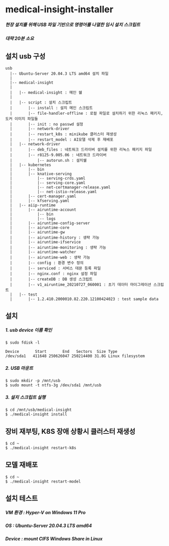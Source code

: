 # medical-insight-installer

##### 현장 설치를 위해 USB 파일 기반으로 명령어를 나열한 임시 설치 스크립트
##### 대략 20분 소요

## 설치 usb 구성
```
usb
  |-- Ubuntu-Server 20.04.3 LTS amd64 설치 파일
  |
  |-- medical-insight
  |
  |   |-- medical-insight : 메인 쉘
  |
  |   |-- script : 설치 스크립트
  |       |-- install : 설치 메인 스크립트
  |       |-- file-handler-offline : 로컬 파일로 설치하기 위한 리눅스 패키지, 도커 이미지 파일들
  |       |-- init : no passwd 설정
  |       |-- network-driver
  |       |-- restart_k8s : minikube 클러스터 재생성
  |       |-- restart_model : AI모델 삭제 후 재배포
  |   |-- network-driver
  |       |-- deb_files : 네트워크 드라이버 설치를 위한 리눅스 패키지 파일
  |       |-- r8125-9.005.06 : 네트워크 드라이버
  |           |-- autorun.sh : 설치쉘
  |   |-- kubernetes
  |       |-- bin
  |       |-- knative-serving
  |           |-- serving-crds.yaml
  |           |-- serving-core.yaml
  |           |-- net-certmanager-release.yaml
  |           |-- net-istio-release.yaml
  |       |-- cert-manager.yaml
  |       |-- kfserving.yaml
  |   |-- aiip-runtime
  |       |-- airuntime-account
  |           |-- bin
  |           |-- logs
  |       |-- airuntime-config-server
  |       |-- airuntime-core
  |       |-- airuntime-gw
  |       |-- airuntime-history : 생략 가능
  |       |-- airuntime-ifservice
  |       |-- airuntime-monitoring : 생략 가능
  |       |-- airuntime-watcher
  |       |-- airuntime-web : 생략 가능
  |       |-- config : 환경 변수 정의
  |       |-- serviced : 서비스 데몬 등록 파일
  |       |-- nginx.conf : nginx 설정 파일
  |       |-- createDB : DB 생성 스크립트
  |       |-- v1_airuntime_20210727_060001 : 초기 데이터 마이그레이션 스크립트
  |   |-- test
  |       |-- 1.2.410.2000010.82.220.12100424023 : test sample data
```

## 설치

##### 1. usb device 이름 확인
```
$ sudo fdisk -l

Device       Start       End   Sectors  Size Type
/dev/sda1   411648 250626047 250214400 31.8G Linux filesystem
```

##### 2. USB 마운트
```
$ sudo mkdir -p /mnt/usb
$ sudo mount -t ntfs-3g /dev/sda1 /mnt/usb
```

##### 3. 설치 스크립트 실행
```
$ cd /mnt/usb/medical-insight
$ ./medical-insight install
```

## 장비 재부팅, K8S 장애 상황시 클러스터 재생성
```
$ cd ~
$ ./medical-insight restart-k8s
```

## 모델 재배포
```
$ cd ~
$ ./medical-insight restart-model
```

## 설치 테스트
##### VM 환경 : Hyper-V on Windows 11 Pro
##### OS : Ubuntu-Server 20.04.3 LTS amd64
##### Device : mount CIFS Windows Share in Linux

